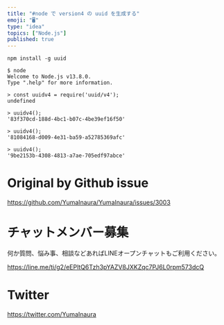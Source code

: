 ```yaml
---
title: "#node で version4 の uuid を生成する"
emoji: "🖥"
type: "idea"
topics: ["Node.js"]
published: true
---
```


```
npm install -g uuid
```

```
$ node
Welcome to Node.js v13.8.0.
Type ".help" for more information.

> const uuidv4 = require('uuid/v4');
undefined

> uuidv4();
'83f370cd-188d-4bc1-b07c-4be39ef16f50'

> uuidv4();
'81084168-d009-4e31-ba59-a52785369afc'

> uuidv4();
'9be2153b-4308-4813-a7ae-705edf97abce'
```

# Original by Github issue

https://github.com/YumaInaura/YumaInaura/issues/3003








<!-- Update From Qiita API -->

# チャットメンバー募集


何か質問、悩み事、相談などあればLINEオープンチャットもご利用ください。

https://line.me/ti/g2/eEPltQ6Tzh3pYAZV8JXKZqc7PJ6L0rpm573dcQ





# Twitter


https://twitter.com/YumaInaura


<!-- Update From Qiita API -->


